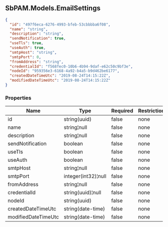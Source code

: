 
<h2 id="tocS_SbPAM.Models.EmailSettings">SbPAM.Models.EmailSettings</h2>

<a id="schemasbpam.models.emailsettings"></a>
<a id="schema_SbPAM.Models.EmailSettings"></a>
<a id="tocSsbpam.models.emailsettings"></a>
<a id="tocssbpam.models.emailsettings"></a>

```json
{
  "id": "497f6eca-6276-4993-bfeb-53cbbbba6f08",
  "name": "string",
  "description": "string",
  "sendNotification": true,
  "useTls": true,
  "useAuth": true,
  "smtpHost": "string",
  "smtpPort": 0,
  "fromAddress": "string",
  "credentialId": "f568fec0-10b6-4b94-9daf-e62c50c9bf3e",
  "nodeId": "959356e3-6168-4a92-b4a5-b9d462be6177",
  "createdDateTimeUtc": "2019-08-24T14:15:22Z",
  "modifiedDateTimeUtc": "2019-08-24T14:15:22Z"
}

```

### Properties

|Name|Type|Required|Restrictions|Description|
|---|---|---|---|---|
|id|string(uuid)|false|none|none|
|name|string¦null|false|none|none|
|description|string¦null|false|none|none|
|sendNotification|boolean|false|none|none|
|useTls|boolean|false|none|none|
|useAuth|boolean|false|none|none|
|smtpHost|string¦null|false|none|none|
|smtpPort|integer(int32)¦null|false|none|none|
|fromAddress|string¦null|false|none|none|
|credentialId|string(uuid)¦null|false|none|none|
|nodeId|string(uuid)|false|none|none|
|createdDateTimeUtc|string(date-time)|false|none|none|
|modifiedDateTimeUtc|string(date-time)|false|none|none|



